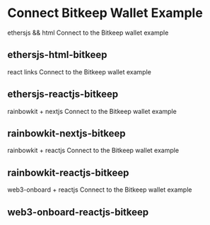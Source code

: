 # Connect Bitkeep Wallet Example

ethersjs && html Connect to the Bitkeep wallet example

## ethersjs-html-bitkeep

react links Connect to the Bitkeep wallet example

## ethersjs-reactjs-bitkeep

rainbowkit + nextjs Connect to the Bitkeep wallet example

## rainbowkit-nextjs-bitkeep

rainbowkit + reactjs Connect to the Bitkeep wallet example

## rainbowkit-reactjs-bitkeep

web3-onboard + reactjs Connect to the Bitkeep wallet example

## web3-onboard-reactjs-bitkeep
